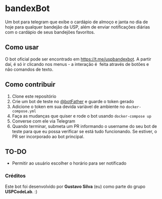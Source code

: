 # bandexBot
Um bot para telegram que exibe o cardápio de almoço e janta no dia de hoje para qualquer bandejão da USP, além de enviar notificações diárias com o cardápio de seus bandejões favoritos.

## Como usar
O bot oficial pode ser encontrado em <https://t.me/uspbandexbot>. A partir daí, é só ir clicando nos menus - a interação é  feita através de botões e não comandos de texto.

## Como contribuir
1. Clone este repositório
2. Crie um bot de teste no [@botFather](https://t.me/botFather) e guarde o token gerado
3. Adicione o token em sua devida variável de ambiente no `docker-compose.yml`
4. Faça as mudanças que quiser e rode o bot usando `docker-compose up`
5. Converse com ele via Telegram
6. Quando terminar, submeta um PR informando o username do seu bot de teste para que eu possa verificar se está tudo funcionando. Se estiver, o PR ser incorporado ao bot principal.

## TO-DO
- Permitir ao usuário escolher o horário para ser notificado

### Créditos
Este bot foi desenvolvido por **Gustavo Silva** (eu) como parte do grupo **USPCodeLab**. :)